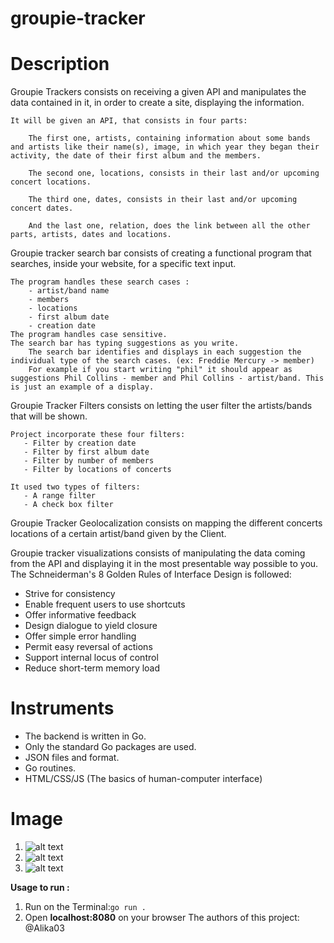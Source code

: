 # groupie-tracker
# Description
Groupie Trackers consists on receiving a given API and manipulates the data contained in it, in order to create a site, displaying the information.

    It will be given an API, that consists in four parts:

        The first one, artists, containing information about some bands and artists like their name(s), image, in which year they began their activity, the date of their first album and the members.

        The second one, locations, consists in their last and/or upcoming concert locations.

        The third one, dates, consists in their last and/or upcoming concert dates.

        And the last one, relation, does the link between all the other parts, artists, dates and locations.

Groupie tracker search bar consists of creating a functional program that searches, inside your website, for a specific text input.

    The program handles these search cases :
        - artist/band name
        - members
        - locations
        - first album date
        - creation date
    The program handles case sensitive.
    The search bar has typing suggestions as you write.
        The search bar identifies and displays in each suggestion the individual type of the search cases. (ex: Freddie Mercury -> member)
        For example if you start writing "phil" it should appear as suggestions Phil Collins - member and Phil Collins - artist/band. This is just an example of a display.



Groupie Tracker Filters consists on letting the user filter the artists/bands that will be shown.

    Project incorporate these four filters:
       - Filter by creation date
       - Filter by first album date
       - Filter by number of members
       - Filter by locations of concerts

    It used two types of filters:
       - A range filter
       - A check box filter


Groupie Tracker Geolocalization consists on mapping the different concerts locations of a certain artist/band given by the Client.

Groupie tracker visualizations consists of manipulating the data coming from the API and displaying it in the most presentable way possible to you. The Schneiderman's 8 Golden Rules of Interface Design is followed:

   - Strive for consistency
   - Enable frequent users to use shortcuts
   - Offer informative feedback
   - Design dialogue to yield closure
   - Offer simple error handling
   - Permit easy reversal of actions
   - Support internal locus of control
   - Reduce short-term memory load

# Instruments

- The backend is written in Go.
- Only the standard Go packages are used.
- JSON files and format.
- Go routines.
- HTML/CSS/JS (The basics of human-computer interface)

# Image
1. ![alt text](https://github.com/Alika03/groupie-tracker/blob/272e63bfad3c6c264982eda5285335b6ed9e30c6/image/Screenshot%20from%202021-11-15%2016-51-32.png?raw=true)
2. ![alt text](https://github.com/Alika03/groupie-tracker/blob/272e63bfad3c6c264982eda5285335b6ed9e30c6/image/Screenshot%20from%202021-11-15%2017-08-05.png?raw=true)
3. ![alt text](https://github.com/Alika03/groupie-tracker/blob/272e63bfad3c6c264982eda5285335b6ed9e30c6/image/Screenshot%20from%202021-11-15%2017-08-32.png?raw=true)

**Usage to run :**
1. Run on the Terminal:`go run .`
2. Open **localhost:8080** on your browser
The authors of this project: @Alika03

